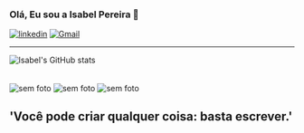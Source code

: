 
### Olá, Eu sou a Isabel Pereira 👋
[![linkedin](https://img.shields.io/badge/LinkedIn-0077B5?style=for-the-badge&logo=linkedin&logoColor=white)](https://www.linkedin.com/in/isabel-alvaro-543b2a23a/)
[![Gmail](https://img.shields.io/badge/Gmail-D14836?style=for-the-badge&logo=gmail&logoColor=white)](https://mail.google.com/mail/u/0/?tab=km#inbox)
<hr>

![Isabel's GitHub stats](https://github-readme-stats.vercel.app/api?username=IsabelNtanda&show_icons=true&theme=radical)

<div style='display:inline-block'><br>
<img align='center' src='https://img.shields.io/badge/HTML5-E34F26?style=for-the-badge&logo=html5&logoColor=white' alt='sem foto '/>
<img align='center' src='https://img.shields.io/badge/CSS3-1572B6?style=for-the-badge&logo=css3&logoColor=white' alt='sem foto '/>
<img align='center' src='https://img.shields.io/badge/JavaScript-F7DF1E?style=for-the-badge&logo=javascript&logoColor=black' alt='sem foto '/>
</div>


## 'Você pode criar qualquer coisa: basta escrever.'



